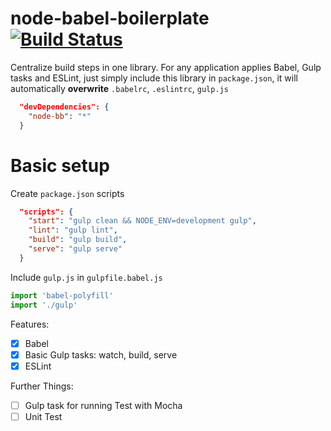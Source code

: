 # node-babel-boilerplate [![Build Status](https://travis-ci.org/crashbell/node-bb.svg?branch=master)](https://travis-ci.org/crashbell/node-bb)

Centralize build steps in one library. For any application applies Babel, Gulp tasks and ESLint, just simply include this library in `package.json`, it will automatically __overwrite__ `.babelrc`, `.eslintrc`, `gulp.js`

```json
  "devDependencies": {
    "node-bb": "*"
  }
```

# Basic setup

Create `package.json` scripts
```json
  "scripts": {
    "start": "gulp clean && NODE_ENV=development gulp",
    "lint": "gulp lint",
    "build": "gulp build",
    "serve": "gulp serve"
  }
```

Include `gulp.js` in `gulpfile.babel.js`

```js
import 'babel-polyfill'
import './gulp'
```

Features:
- [x] Babel
- [x] Basic Gulp tasks: watch, build, serve
- [x] ESLint

Further Things:
- [ ] Gulp task for running Test with Mocha
- [ ] Unit Test
